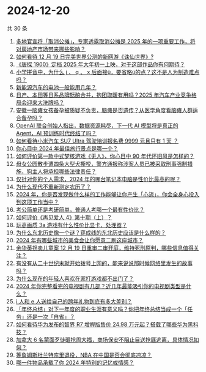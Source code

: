 # 2024-12-20

共 30 条

<!-- BEGIN ZHIHUVIDEO -->
<!-- 最后更新时间 Fri Dec 20 2024 00:25:25 GMT+0800 (China Standard Time) -->
1. [多地官宣将「取消公摊」，专家透露取消公摊是 2025 年的一项重要工作，将对房地产市场带来哪些影响？](https://www.zhihu.com/question/7213640300)
1. [如何看待 12 月 19 日完美世界公测的新网游《诛仙世界》?](https://www.zhihu.com/question/7263103977)
1. [《唐探 1900》定档 2025 年大年初一上映，对于这部作品你有何期待？](https://www.zhihu.com/question/7302644131)
1. [小学拼音中，为什么 j 、 q 、 x 后面接ü，要省略ü的点？这不是人为制造难点吗？](https://www.zhihu.com/question/2896122042)
1. [新能源汽车的电池一般能用几年？](https://www.zhihu.com/question/588664152)
1. [日产、本田等日系品牌酝酿合并，抱团取暖有用吗？2025 年汽车产业竞争格局会迎来大洗牌吗？](https://www.zhihu.com/question/7194651842)
1. [安徽一脑瘫女孩备孕被质疑不负责，脑瘫是否遗传？从医学角度看脑瘫人群适合备孕吗？](https://www.zhihu.com/question/7257843769)
1. [OpenAI 联合创始人指出，数据资源耗尽，下一代 AI 模型将是真正的 Agent，AI 预训练时代终结了吗？](https://www.zhihu.com/question/7083094886)
1. [如何看待小米汽车 SU7 Ultra 驾驶培训报名费 9999 元且只有 1 天 ？](https://www.zhihu.com/question/7033046900)
1. [你心目中 2024 年最佳旅行景点是哪一个？](https://www.zhihu.com/question/6752006571)
1. [如何评价第一款中式梦核游戏《无人》，你心目中 90 年代怀旧风是怎样的？](https://www.zhihu.com/question/4634887290)
1. [母女公园散步遭四条大型犬撕咬，警方通报称涉案人员已被采取刑事强制措施，狗主人将承担哪些法律责任？](https://www.zhihu.com/question/7288494303)
1. [仅针对你的个人需求，2024 年的哪台笔记本电脑是性价比最高的呢？](https://www.zhihu.com/question/6495494900)
1. [为什么现代不重新测定农历了？](https://www.zhihu.com/question/644610355)
1. [2024 年，你是否发现做什么样的工作能够让你产生「心流」，你会全身心投入到这项工作当中？](https://www.zhihu.com/question/7129999232)
1. [考公简单还是考研简单，普通人考哪一个最有性价比？](https://www.zhihu.com/question/6605843893)
1. [如何评价《再见爱人 4》第十期（上）？](https://www.zhihu.com/question/7271048903)
1. [玩高画质 3a 游戏有什么性价比显卡，处理器？](https://www.zhihu.com/question/5792677036)
1. [为什么东北历史像一个谜？穿成线的东北历史应该是什么样的？](https://www.zhihu.com/question/23175913)
1. [2024 年有哪些城市的美食会让你愿意二刷这座城市？](https://www.zhihu.com/question/6752304583)
1. [余华英拐卖儿童案 12 月 19 日重审二审开庭，维持死刑原判，哪些信息值得关注？](https://www.zhihu.com/question/6450130197)
1. [有没有从二十世纪末就开始拨号上网的，能来说说那时候网络里发生的故事吗？](https://www.zhihu.com/question/586290713)
1. [为什么现在的年轻人喜欢在家打游戏都不出门了？](https://www.zhihu.com/question/7196100619)
1. [2024 年你完整看完的电视剧有几部？近几年最能吸引你的电视剧类型是什么？](https://www.zhihu.com/question/6844767812)
1. [i 人和 e 人送给自己的跨年礼物到底有多大差别？](https://www.zhihu.com/question/7260418925)
1. [「年终总结」对下一年度的职业生涯有意义吗？你把年终总结当成一个「任务」还是一次「自省」？](https://www.zhihu.com/question/7022591376)
1. [如何看待华为发布的智界 R7 增程版售价 24.98 万元起？搭载了哪些华为黑科技？](https://www.zhihu.com/question/7273301154)
1. [加拿大 6 名蒙面歹徒砸抢周大福，商场保安不阻止目送抢匪逃离，具体情况如何？](https://www.zhihu.com/question/7166660573)
1. [等詹姆斯杜兰特库里退役，NBA 在中国是否会彻底凉凉？](https://www.zhihu.com/question/6046962695)
1. [哪一件物品承载了你 2024 年特别的记忆或情感？](https://www.zhihu.com/question/6476540805)
<!-- END ZHIHUVIDEO -->
